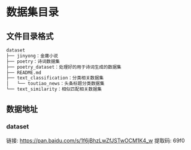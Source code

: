 # 数据集目录

## 文件目录格式
```bash
dataset
├── jinyong：金庸小说
├── poetry：诗词数据集
├── poetry_dataset：处理好的用于诗词生成的数据集
├── README.md
├── text_classification：分类相关数据集
│   └── toutiao_news：头条标题分类数据集
└── text_similarity：相似匹配相关数据集
```

## 数据地址

### dataset
链接: https://pan.baidu.com/s/1f6jBhzLwZfJSTwOCM1K4_w 提取码: 69f0
